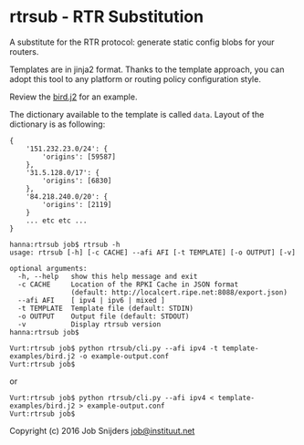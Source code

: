 rtrsub - RTR Substitution
=========================

A substitute for the RTR protocol: generate static config blobs for your
routers.

Templates are in jinja2 format. Thanks to the template approach, you can adopt
this tool to any platform or routing policy configuration style.

Review the [bird.j2](../blob/master/template-examples/bird.j2) for an example.

The dictionary available to the template is called `data`. Layout of the
dictionary is as following:

```
{
    '151.232.23.0/24': {
        'origins': [59587]
    },
    '31.5.128.0/17': {
        'origins': [6830]
    },
    '84.218.240.0/20': {
        'origins': [2119]
    }
    ... etc etc ...
}
```

```
hanna:rtrsub job$ rtrsub -h
usage: rtrsub [-h] [-c CACHE] --afi AFI [-t TEMPLATE] [-o OUTPUT] [-v]

optional arguments:
  -h, --help   show this help message and exit
  -c CACHE     Location of the RPKI Cache in JSON format
               (default: http://localcert.ripe.net:8088/export.json)
  --afi AFI    [ ipv4 | ipv6 | mixed ]
  -t TEMPLATE  Template file (default: STDIN)
  -o OUTPUT    Output file (default: STDOUT)
  -v           Display rtrsub version
hanna:rtrsub job$
```

```
Vurt:rtrsub job$ python rtrsub/cli.py --afi ipv4 -t template-examples/bird.j2 -o example-output.conf
Vurt:rtrsub job$
```

or

```
Vurt:rtrsub job$ python rtrsub/cli.py --afi ipv4 < template-examples/bird.j2 > example-output.conf
Vurt:rtrsub job$
```

Copyright (c) 2016 Job Snijders <job@instituut.net>
